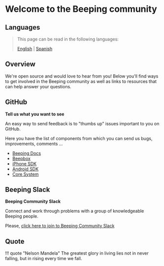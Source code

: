 # Welcome to the Beeping community

## Languages

> This page can be read in the following languages:
>  
> [English](https://docs.beeping.io/community/) | [Spanish](https://docs-es.beeping.io/community/)

## Overview

We're open source and would love to hear from you! Below you'll find ways to get involved in the Beeping community as well as links to resources that can help answer your questions.

## GitHub

**Tell us what you want to see**

An easy way to send feedback is to "thumbs up" issues important to you on GitHub.

Here you have the list of components from which you can send us bugs, improvements, comments ...

* [Beeping Docs](https://github.com/beeping-io/beeping-docs/issues)
* [Beepbox](https://github.com/beeping-io/beepbox/issues)
* [iPhone SDK](https://github.com/beeping-io/sdk-iphone-objective-c/issues)
* [Android SDK](https://github.com/beeping-io/sdk-android/issues)
* [Core System](https://github.com/beeping-io/beeping-core/issues)

## Beeping Slack

**Beeping Community Slack**

Connect and work through problems with a group of knowledgeable Beeping people.

Please, [click here to join to Beeping Community Slack](https://join.slack.com/t/beepingworkspace/shared_invite/enQtOTY5NDc1ODAxNzYzLTEzNmFmZjNhNDdjOTRjZDUzN2JmNmVjZWVjMGU2Yjc4MjgxMTUwNWM1Y2E2ZjMyY2NlYWUzNjQxZDZlNWQ3NTE)

## Quote

!!! quote "Nelson Mandela"
    The greatest glory in living lies not in never falling, but in rising every time we fall.
